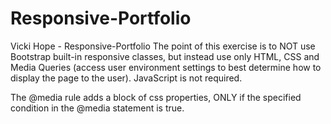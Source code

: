 # Responsive-Portfolio
Vicki Hope - Responsive-Portfolio
The point of this exercise is to NOT use Bootstrap built-in responsive classes, but instead
use only HTML, CSS and Media Queries (access user environment settings to best
determine how to display the page to the user). JavaScript is not required.

The @media rule adds a block of css properties, ONLY if the specified
condition in the @media statement is true.


